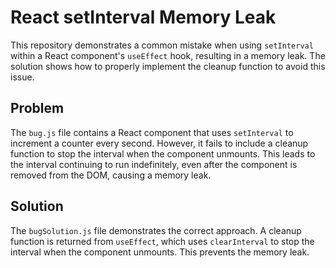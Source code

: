 # React setInterval Memory Leak

This repository demonstrates a common mistake when using `setInterval` within a React component's `useEffect` hook, resulting in a memory leak.  The solution shows how to properly implement the cleanup function to avoid this issue.

## Problem

The `bug.js` file contains a React component that uses `setInterval` to increment a counter every second.  However, it fails to include a cleanup function to stop the interval when the component unmounts.  This leads to the interval continuing to run indefinitely, even after the component is removed from the DOM, causing a memory leak.

## Solution

The `bugSolution.js` file demonstrates the correct approach.  A cleanup function is returned from `useEffect`, which uses `clearInterval` to stop the interval when the component unmounts. This prevents the memory leak.